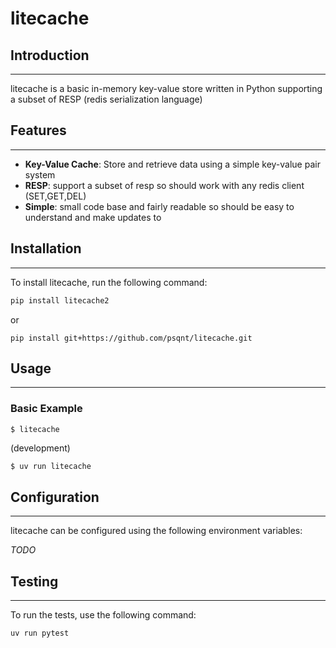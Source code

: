 # litecache

## Introduction
---------------

litecache is a basic in-memory key-value store written in Python supporting a subset of RESP (redis serialization language)

## Features
------------

* **Key-Value Cache**: Store and retrieve data using a simple key-value pair system
* **RESP**: support a subset of resp so should work with any redis client (SET,GET,DEL)
* **Simple**: small code base and fairly readable so should be easy to understand and make updates to

## Installation
---------------

To install litecache, run the following command:
```bash
pip install litecache2
```

or

```
pip install git+https://github.com/psqnt/litecache.git
```

## Usage
-----

### Basic Example
```
$ litecache
```


(development)
```bash
$ uv run litecache
```
## Configuration
---------------

litecache can be configured using the following environment variables:

*TODO*

## Testing
-------

To run the tests, use the following command:
```bash
uv run pytest
```

